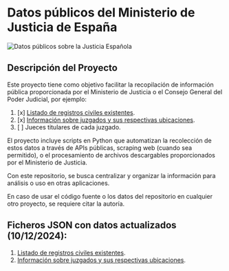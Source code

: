 # Datos públicos del Ministerio de Justicia de España
![Datos públicos sobre la Justicia Española](https://github.com/user-attachments/assets/cab172b9-2d26-4141-a82f-e6011008cc1f)


## Descripción del Proyecto

Este proyecto tiene como objetivo facilitar la recopilación de información pública proporcionada por el Ministerio de Justicia o el Consejo General del Poder Judicial, por ejemplo:

1. [x] [Listado de registros civiles existentes][1].
2. [x] [Información sobre juzgados y sus respectivas ubicaciones][2].
3. [ ] Jueces titulares de cada juzgado.

El proyecto incluye scripts en Python que automatizan la recolección de estos datos a través de APIs públicas, scraping web (cuando sea permitido), o el procesamiento de archivos descargables proporcionados por el Ministerio de Justicia.

Con este repositorio, se busca centralizar y organizar la información para análisis o uso en otras aplicaciones.

En caso de usar el código fuente o los datos del repositorio en cualquier otro proyecto, se requiere citar la autoría.

## Ficheros JSON con datos actualizados (10/12/2024):
1. [Listado de registros civiles existentes][1].
2. [Información sobre juzgados y sus respectivas ubicaciones][2].
   
[1]: <https://github.com/pedroj0s/Datos-Publicos-Ministerio-Justicia/blob/229f268c3dbad00e66c473e06c5078b666015d0d/data/registros-civiles-datos-capturados.json> "Datos de los Registros Civiles existentes."
[2]: <https://github.com/pedroj0s/Datos-Publicos-Ministerio-Justicia/blob/2587d15dd1e924f08c939644d3b9e7f79f31adc2/data/juzgados-cpgj-datos-capturados.json> "Datos de juzgados españoles obtenidos desde el CGPJ."
